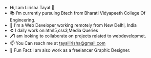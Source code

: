 -  Hi,I am Lirisha Tayal 👋
- 📚 I’m currently pursuing Btech from Bharati Vidyapeeth College Of Engineering.
- 👀 I'm a Web Developer working remotely from New Delhi, India 
- ⚙️ I daily work on:html5,css3,Media Queries
- 🖊️I am looking to collaborate on projects related to webdevelopmet.
- 📫 You Can reach me at tayallirisha@gmail.com
- 💫 Fun Fact:I am also work as a freelancer Graphic Designer.

<!---
lirishatayal/lirishatayal is a ✨ special ✨ repository because its `README.md` (this file) appears on your GitHub profile.
You can click the Preview link to take a look at your changes.
--->
